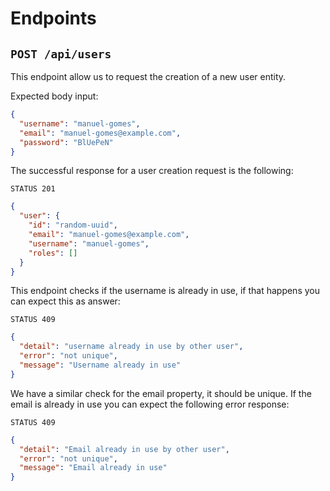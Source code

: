 # Endpoints

## `POST /api/users`

This endpoint allow us to request the creation of a new user entity.

Expected body input:

```json
{
  "username": "manuel-gomes",
  "email": "manuel-gomes@example.com",
  "password": "BlUePeN"
}
```

The successful response for a user creation request is the following:

`STATUS 201`

```json
{
  "user": {
    "id": "random-uuid",
    "email": "manuel-gomes@example.com",
    "username": "manuel-gomes",
    "roles": []
  }
}
```

This endpoint checks if the username is already in use, if that happens you can expect this as answer:

`STATUS 409`

```json
{
  "detail": "username already in use by other user",
  "error": "not unique",
  "message": "Username already in use"
}
```

We have a similar check for the email property, it should be unique.
If the email is already in use you can expect the following error response:

`STATUS 409`

```json
{
  "detail": "Email already in use by other user",
  "error": "not unique",
  "message": "Email already in use"
}
```